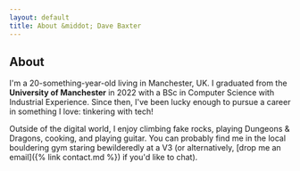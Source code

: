 ```yaml
---
layout: default
title: About &middot; Dave Baxter
---
```


## About

I'm a 20-something-year-old living in Manchester, UK. I graduated from the **University of Manchester** in 2022 with a BSc in Computer Science with Industrial Experience. Since then, I've been lucky enough to pursue a career in something I love: tinkering with tech!

Outside of the digital world, I enjoy climbing fake rocks, playing Dungeons &amp; Dragons, cooking, and playing guitar. You can probably find me in the local bouldering gym staring bewilderedly at a V3 (or alternatively, [drop me an email]({% link contact.md %}) if you'd like to chat).